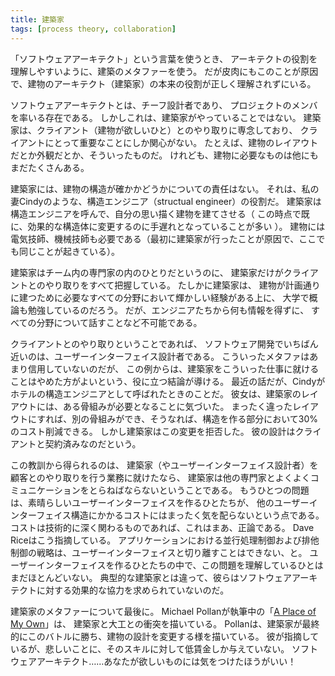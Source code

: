 ```yaml
---
title: 建築家
tags: [process theory, collaboration]
---
```


「ソフトウェアアーキテクト」という言葉を使うとき、
アーキテクトの役割を理解しやすいように、建築のメタファーを使う。
だが皮肉にもこのことが原因で、建物のアーキテクト（建築家）の本来の役割が正しく理解されずにいる。

ソフトウェアアーキテクトとは、チーフ設計者であり、
プロジェクトのメンバを率いる存在である。
しかしこれは、建築家がやっていることではない。
建築家は、クライアント（建物が欲しいひと）とのやり取りに専念しており、
クライアントにとって重要なことにしか関心がない。
たとえば、建物のレイアウトだとか外観だとか、そういったものだ。
けれども、建物に必要なものは他にもまだたくさんある。

建築家には、建物の構造が確かかどうかについての責任はない。
それは、私の妻Cindyのような、構造エンジニア（structual engineer）の役割だ。
建築家は構造エンジニアを呼んで、自分の思い描く建物を建てさせる（
この時点で既に、効果的な構造体に変更するのに手遅れとなっていることが多い
）。
建物には電気技師、機械技師も必要である（最初に建築家が行ったことが原因で、ここでも同じことが起きている）。

建築家はチーム内の専門家の内のひとりだというのに、
建築家だけがクライアントとのやり取りをすべて把握している。
たしかに建築家は、
建物が計画通りに建つために必要なすべての分野において輝かしい経験がある上に、
大学で概論も勉強しているのだろう。
だが、エンジニアたちから何も情報を得ずに、
すべての分野について話すことなど不可能である。

クライアントとのやり取りということであれば、
ソフトウェア開発でいちばん近いのは、ユーザーインターフェイス設計者である。
こういったメタファはあまり信用していないのだが、
この例からは、建築家をこういった仕事に就けることはやめた方がよいという、役に立つ結論が導ける。
最近の話だが、Cindyがホテルの構造エンジニアとして呼ばれたときのことだ。
彼女は、建築家のレイアウトには、ある骨組みが必要となることに気づいた。
まったく違ったレイアウトにすれば、別の骨組みができ、そうなれば、構造を作る部分において30%のコスト削減できる。
しかし建築家はこの変更を拒否した。
彼の設計はクライアントと契約済みなのだという。

この教訓から得られるのは、
建築家（やユーザーインターフェイス設計者）を顧客とのやり取りを行う業務に就けたなら、
建築家は他の専門家とよくよくコミュニケーションをとらねばならないということである。
もうひとつの問題は、素晴らしいユーザーインターフェイスを作るひとたちが、
他のユーザーインターフェイス構造にかかるコストにはまったく気を配らないという点である。
コストは技術的に深く関わるものであれば、これはまあ、正論である。
Dave Riceはこう指摘している。
アプリケーションにおける並行処理制御および排他制御の戦略は、ユーザーインターフェイスと切り離すことはできない、と。
ユーザーインターフェイスを作るひとたちの中で、この問題を理解しているひとはまだほとんどいない。
典型的な建築家とは違って、彼らはソフトウェアアーキテクトに対する効果的な協力を求められていないのだ。

建築家のメタファーについて最後に。
Michael Pollanが執筆中の「[A Place of My Own](http://www.amazon.com/exec/obidos/tg/detail/-/0385319908)」は、
建築家と大工との衝突を描いている。
Pollanは、建築家が最終的にこのバトルに勝ち、建物の設計を変更する様を描いている。
彼が指摘しているが、悲しいことに、そのスキルに対して低賃金しか与えていない。
ソフトウェアアーキテクト……あなたが欲しいものには気をつけたほうがいい！
